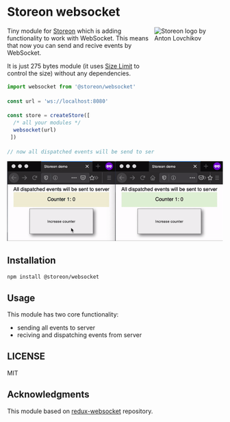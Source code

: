 # Storeon websocket

<img src="https://storeon.github.io/storeon/logo.svg" align="right"
     alt="Storeon logo by Anton Lovchikov" width="160" height="142">

Tiny module for [Storeon] which is adding functionality to work with WebSocket. This means that now you can send and recive events by WebSocket.

It is just 275 bytes module (it uses [Size Limit] to control the size) without any dependencies.

[Storeon]: https://github.com/storeon/storeon
[Size Limit]: https://github.com/ai/size-limit

```js
import websocket from '@storeon/websocket'

const url = 'ws://localhost:8080'

const store = createStore([
  /* all your modules */
  websocket(url)
 ])

// now all dispatched events will be send to server with address ws://localhost:8080
```

![Example of use the undo/redo functionality](example.gif)

## Installation

```
npm install @storeon/websocket
```

## Usage

This module has two core functionality:

- sending all events to server
- reciving and dispatching events from server

## LICENSE

MIT

## Acknowledgments

This module based on [redux-websocket](https://github.com/giantmachines/redux-websocket) repository.


